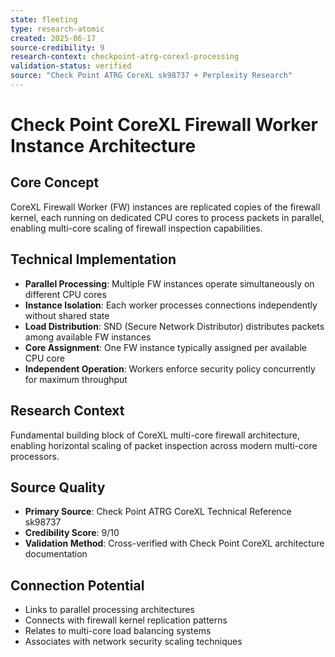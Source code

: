 ```yaml
---
state: fleeting
type: research-atomic
created: 2025-06-17
source-credibility: 9
research-context: checkpoint-atrg-corexl-processing
validation-status: verified
source: "Check Point ATRG CoreXL sk98737 + Perplexity Research"
---
```


# Check Point CoreXL Firewall Worker Instance Architecture

## Core Concept
CoreXL Firewall Worker (FW) instances are replicated copies of the firewall kernel, each running on dedicated CPU cores to process packets in parallel, enabling multi-core scaling of firewall inspection capabilities.

## Technical Implementation
- **Parallel Processing**: Multiple FW instances operate simultaneously on different CPU cores
- **Instance Isolation**: Each worker processes connections independently without shared state
- **Load Distribution**: SND (Secure Network Distributor) distributes packets among available FW instances
- **Core Assignment**: One FW instance typically assigned per available CPU core
- **Independent Operation**: Workers enforce security policy concurrently for maximum throughput

## Research Context
Fundamental building block of CoreXL multi-core firewall architecture, enabling horizontal scaling of packet inspection across modern multi-core processors.

## Source Quality
- **Primary Source**: Check Point ATRG CoreXL Technical Reference sk98737
- **Credibility Score**: 9/10
- **Validation Method**: Cross-verified with Check Point CoreXL architecture documentation

## Connection Potential
- Links to parallel processing architectures
- Connects with firewall kernel replication patterns
- Relates to multi-core load balancing systems
- Associates with network security scaling techniques